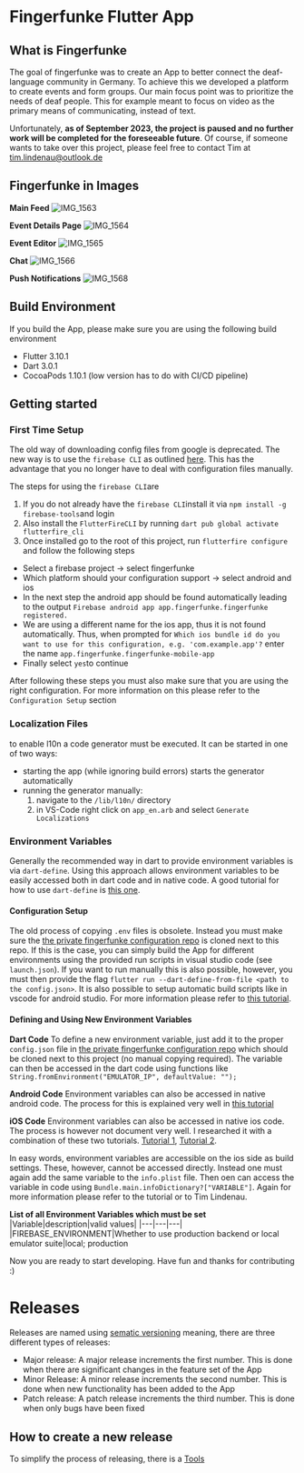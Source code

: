 # Fingerfunke Flutter App

## What is Fingerfunke
The goal of fingerfunke was to create an App to better connect the deaf-language community in Germany. To achieve this we developed a platform to create events and form groups. Our main focus point was to prioritize the needs of deaf people. This for example meant to focus on video as the primary means of communicating, instead of text.

Unfortunately, **as of September 2023, the project is paused and no further work will be completed for the foreseeable future**. Of course, if someone wants to take over this project, please feel free to contact Tim at tim.lindenau@outlook.de

## Fingerfunke in Images

**Main Feed**
![IMG_1563](https://github.com/tim200002/fingerfunke-app/assets/48860268/0a455041-4d77-430d-98f1-e463cff461f3)

**Event Details Page**
![IMG_1564](https://github.com/tim200002/fingerfunke-app/assets/48860268/39d498a1-7575-4963-95ac-af241bd4a4f1)

**Event Editor**
![IMG_1565](https://github.com/tim200002/fingerfunke-app/assets/48860268/33aa4970-a8f7-4955-9451-c7506b1612e3)

**Chat**
![IMG_1566](https://github.com/tim200002/fingerfunke-app/assets/48860268/0eea7409-095c-4fa1-b31e-5c3ddae69523)

**Push Notifications**
![IMG_1568](https://github.com/tim200002/fingerfunke-app/assets/48860268/19016bc2-c95b-4e03-a82f-82b206db4336)






## Build Environment
If you build the App, please make sure you are using the following build environment
- Flutter 3.10.1
- Dart 3.0.1
- CocoaPods 1.10.1 (low version has to do with CI/CD pipeline)


## Getting started

### First Time Setup
The old way of downloading config files from google is deprecated. The new way is to use the `firebase CLI` as outlined [here](https://firebase.flutter.dev/docs/cli/). This has the advantage that you no longer have to deal with configuration files manually. 

The steps for using the `firebase CLI`are
1. If you do not already have the `firebase CLI`install it via `npm install -g firebase-tools`and login
2. Also install the `FlutterFireCLI` by running `dart pub global activate flutterfire_cli`
3. Once installed go to the root of this project, run `flutterfire configure` and follow the following steps
  - Select a firebase project -> select fingerfunke
  - Which platform should your configuration support -> select android and ios
  - In the next step the android app should be found automatically leading to the output `Firebase android app app.fingerfunke.fingerfunke registered.`
  - We are using a different name for the ios app, thus it is not found automatically. Thus, when prompted for `Which ios bundle id do you want to use for this configuration, e.g. 'com.example.app'?` enter the name `app.fingerfunke.fingerfunke-mobile-app`
  - Finally select `yes`to continue

After following these steps you must also make sure that you are using the right configuration. For more information on this please refer to the `Configuration Setup` section


### Localization Files
to enable l10n a code generator must be executed. 
It can be started in one of two ways:
- starting the app (while ignoring build errors) starts the generator automatically
- running the generator manually:
  1. navigate to the `/lib/l10n/` directory
  2. in VS-Code right click on `app_en.arb` and select `Generate Localizations`

### Environment Variables
Generally the recommended way in dart to provide environment variables is via `dart-define`. Using this approach allows environment variables to be easily accessed both in dart code and in native code. A good tutorial for how to use `dart-define` is [this one](https://itnext.io/secure-your-flutter-project-the-right-way-to-set-environment-variables-with-compile-time-variables-67c3163ff9f4).

#### Configuration Setup
The old process of copying `.env` files is obsolete. Instead you must make sure the [the private fingerfunke configuration repo](https://gitlab.com/fingerfunke/config-files) is cloned next to this repo. If this is the case, you can simply build the App for different environments using the provided run scripts in visual studio code (see `launch.json`).
If you want to run manually this is also possible, however, you must then provide the flag `flutter run --dart-define-from-file <path to the config.json>`. It is also possible to setup automatic build scripts like in vscode for android studio. For more information please refer to [this tutorial](https://itnext.io/secure-your-flutter-project-the-right-way-to-set-environment-variables-with-compile-time-variables-67c3163ff9f4).

#### Defining and Using New Environment Variables
**Dart Code**
To define a new environment variable, just add it to the proper `config.json` file in [the private fingerfunke configuration repo](https://gitlab.com/fingerfunke/config-files) which should be cloned next to this project (no manual copying required). The variable can then be accessed in the dart code using functions like ` String.fromEnvironment("EMULATOR_IP", defaultValue: "");`

**Android Code**
Environment variables can also be accessed in native android code. The process for this is explained very well in [this tutorial](https://itnext.io/secure-your-flutter-project-the-right-way-to-set-environment-variables-with-compile-time-variables-67c3163ff9f4)

**iOS Code**
Environment variables can also be accessed in native ios code. The process is however not document very well. I researched it with a combination of these two tutorials. [Tutorial 1](https://itnext.io/secure-your-flutter-project-the-right-way-to-set-environment-variables-with-compile-time-variables-67c3163ff9f4), [Tutorial 2](https://cocoacasts.com/tips-and-tricks-managing-build-configurations-in-xocde).

In easy words, environment variables are accessible on the ios side as build settings. These, however, cannot be accessed directly. Instead one must again add the same variable to the `info.plist` file. Then oen can access the variable in code using `Bundle.main.infoDictionary?["VARIABLE"]`. Again for more information please refer to the tutorial or to Tim Lindenau.


**List of all Environment Variables which must be set**
|Variable|description|valid values|
|---|---|---|
|FIREBASE_ENVIRONMENT|Whether to use production backend or local emulator suite|local; production

Now you are ready to start developing. Have fun and thanks for contributing :)


# Releases

Releases are named using [sematic versioning](https://semver.org/lang/de/) meaning, there are three different types of releases:

- Major release: A major release increments the first number. This is done when there are significant changes in the feature set of the App
- Minor Release: A minor release increments the second number. This is done when new functionality has been added to the App
- Patch release: A patch release increments the third number. This is done when only bugs have been fixed

## How to create a new release
To simplify the process of releasing, there is a [Tools](Repo)
